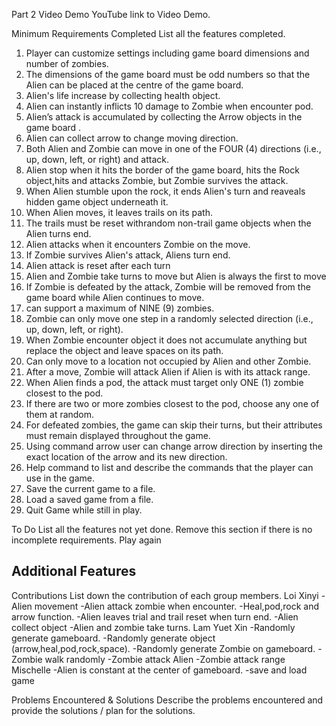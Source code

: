 Part 2
Video Demo
YouTube link to Video Demo.


Minimum Requirements
Completed
List all the features completed.

1.	Player can customize settings including game board dimensions and number of zombies.
2.	The dimensions of the game board must be odd numbers so that the Alien can be placed at the centre of the game board.
3.	Alien's life increase by collecting health object.
4.	Alien can instantly inflicts 10 damage to Zombie when encounter pod.
5.	Alien’s attack is accumulated by collecting the Arrow objects in the game board .
6.	Alien can collect arrow to change moving direction.
7.	Both Alien and Zombie can move in one of the FOUR (4) directions (i.e., up, down, left, or right) and attack.
8.	Alien stop when it hits the border of the game board, hits the Rock object,hits and attacks Zombie, but Zombie survives the attack.
9.	When Alien stumble upon the rock, it ends Alien's turn and reaveals hidden game object underneath it.
10.	When Alien moves, it leaves trails on its path.
11.	The trails must be reset withrandom non-trail game objects when the Alien turns end.
12.	Alien attacks when it encounters Zombie on the move.
13.	If Zombie survives Alien's attack, Aliens turn end.
14.	Alien attack is reset after each turn
15.	Alien and Zombie take turns to move but Alien is always the first to move
16.	If Zombie is defeated by the attack, Zombie will be removed from the game board while Alien continues to move.
17.	can support a maximum of NINE (9) zombies.
18.	Zombie can only move one step in a randomly selected direction (i.e., up, down, left, or right).
19.	When Zombie encounter object it does not accumulate anything but replace the object and leave spaces on its path.
20.	Can only move to a location not occupied by Alien and other Zombie.
21.	After a move, Zombie will attack Alien if Alien is with its attack range.
22.	When Alien finds a pod, the attack must target only ONE (1) zombie closest to the pod.
23.	If there are two or more zombies closest to the pod, choose any one of them at random.
24.	For defeated zombies, the game can skip their turns, but their attributes must remain displayed throughout the game.
25.	Using command arrow user can change arrow direction by inserting the exact location of the arrow and its new direction.
26.	Help command to list and describe the commands that the player can use in the game.
27.	Save the current game to a file.
28.	Load a saved game from a file.
29.	Quit Game while still in play.

To Do
List all the features not yet done. Remove this section if there is no incomplete requirements.
Play again

Additional Features
-

Contributions
List down the contribution of each group members.
Loi Xinyi
  -Alien movement
  -Alien attack zombie when encounter.
  -Heal,pod,rock and arrow function.
  -Alien leaves trial and trail reset when turn end.
  -Alien collect object
  -Alien and zombie take turns.
Lam Yuet Xin
  -Randomly generate gameboard.
  -Randomly generate object (arrow,heal,pod,rock,space).
  -Randomly generate Zombie on gameboard.
  -Zombie walk randomly
  -Zombie attack Alien
  -Zombie attack range
Mischelle
  -Alien is constant at the center of gameboard.
  -save and load game

Problems Encountered & Solutions
Describe the problems encountered and provide the solutions / plan for the solutions.

